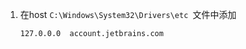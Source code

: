 1. 在host `C:\Windows\System32\Drivers\etc `文件中添加
    ```$xslt
    127.0.0.0  account.jetbrains.com
    ```
    